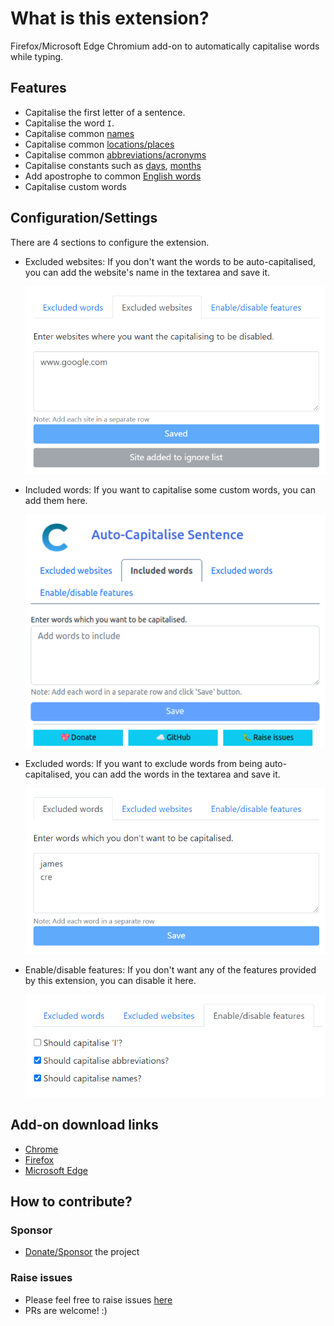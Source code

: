 # What is this extension?

Firefox/Microsoft Edge Chromium add-on to automatically capitalise words while typing.

## Features

- Capitalise the first letter of a sentence.
- Capitalise the word `I`.
- Capitalise common [names](src/name-constants.js#L1)
- Capitalise common [locations/places](src/location-constants.js#L1)
- Capitalise common [abbreviations/acronyms](src/acronym-constants.js#L1)
- Capitalise constants such as [days](src/constants.js#L4), [months](src/constants.js#L16)
- Add apostrophe to common [English words](src/constants.js#L27)
- Capitalise custom words

## Configuration/Settings

There are 4 sections to configure the extension.

- Excluded websites: If you don't want the words to be auto-capitalised, you can add the website's name in the textarea and save it.

  ![excluded-websites](imgs/excluded-websites.png)

- Included words: If you want to capitalise some custom words, you can add them here.

  ![included-words](imgs/included-words.png)

- Excluded words: If you want to exclude words from being auto-capitalised, you can add the words in the textarea and save it.

  ![excluded-words](imgs/excluded-words.png)

- Enable/disable features: If you don't want any of the features provided by this extension, you can disable it here.

  ![features](imgs/features.png)

## Add-on download links

- [Chrome](https://chrome.google.com/webstore/detail/auto-capitalise-sentence/ibihgblnfolhldgjbikghldfhkgknlpa?hl=en-GB)
- [Firefox](https://addons.mozilla.org/en-US/firefox/addon/auto-capitalise-sentence/)
- [Microsoft Edge](https://microsoftedge.microsoft.com/addons/detail/auto-capitalise-sentence/ifebcbphlfoifeajpbecncpgjflpbann)

## How to contribute?

### Sponsor

- [Donate/Sponsor](https://github.com/sponsors/hrai) the project

### Raise issues

- Please feel free to raise issues [here](https://github.com/hrai/auto-capitalise-extension/issues)
- PRs are welcome! :)
